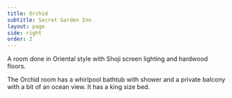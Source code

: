 ```yaml
---
title: Orchid
subtitle: Secret Garden Inn
layout: page
side: right
order: 2
---
```


A room done in Oriental style with Shoji screen lighting and hardwood floors.

The Orchid room has a whirlpool bathtub with shower and a private balcony with a bit of an ocean view. It has a king size bed.

